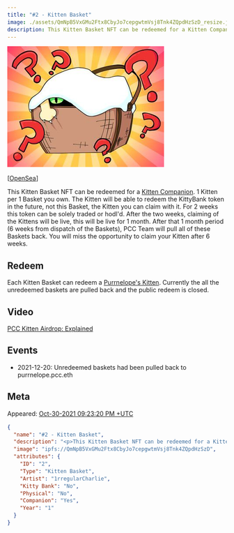 ```yaml
---
title: "#2 - Kitten Basket"
image: ./assets/QmNpB5VxGMu2Ftx8CbyJo7cepgwtmVsj8Tnk4ZQpdHzSzD_resize.jpg
description: This Kitten Basket NFT can be redeemed for a Kitten Companion.
---
```


[![#2 - Kitten Basket](./assets/QmNpB5VxGMu2Ftx8CbyJo7cepgwtmVsj8Tnk4ZQpdHzSzD_resize.jpg)](https://ipfs.io/ipfs/QmNpB5VxGMu2Ftx8CbyJo7cepgwtmVsj8Tnk4ZQpdHzSzD)

[[OpenSea](https://opensea.io/assets/0xda7d42b6167f1497346d7b2336a6d7a603026db1/1)]

This Kitten Basket NFT can be redeemed for a [Kitten Companion](../kittens/index.md). 1 Kitten per 1 Basket you own. The Kitten will be able to redeem the KittyBank token in the future, not this Basket, the Kitten you can claim with it. For 2 weeks this token can be solely traded or hodl'd. After the two weeks, claiming of the Kittens will be live, this will be live for 1 month. After that 1 month period (6 weeks from dispatch of the Baskets), PCC Team will pull all of these Baskets back. You will miss the opportunity to claim your Kitten after 6 weeks.

## Redeem

Each Kitten Basket can redeem a [Purrnelope's Kitten](../kittens/index.md). Currently the all the unredeemed baskets are pulled back and the public redeem is closed.

## Video

[PCC Kitten Airdrop: Explained](/posts/explained/202112-kitten-airdrop)

## Events

- 2021-12-20: Unredeemed baskets had been pulled back to purrnelope.pcc.eth

## Meta

Appeared: [Oct-30-2021 09:23:20 PM +UTC](https://etherscan.io/tx/0xee6f82b49c85be3f8b8ba8dda9506fea818455da563cfde46ce9bcbb8d7dd05b)

```json title="ipfs://QmdxdSp2cxDR1SXNayAK61uhtwv18FvQQecZ82j7jAYpH7"
{
  "name": "#2 - Kitten Basket",
  "description": "<p>This Kitten Basket NFT can be redeemed for a Kitten Companion. 1 Kitten per 1 Basket you own. The Kitten will be able to redeem the KittyBank token in the future, not this Basket, the Kitten you can claim with it, we want that to be clear.</p><p>For 2 weeks this token can be solely traded or hodl'd. After the two weeks, claiming of the Kittens will be live, this will be live for 1 month. After that 1 month period (6 weeks from dispatch of the Baskets) we will pull all of these Baskets back. You will miss the opportunity to claim your Kitten after 6 weeks. Please remember to claim your Kitten!</p>",
  "image": "ipfs://QmNpB5VxGMu2Ftx8CbyJo7cepgwtmVsj8Tnk4ZQpdHzSzD",
  "attributes": {
    "ID": "2",
    "Type": "Kitten Basket",
    "Artist": "1rregularCharlie",
    "Kitty Bank": "No",
    "Physical": "No",
    "Companion": "Yes",
    "Year": "1"
  }
}
```
